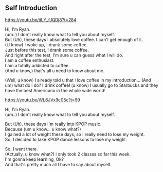 ## Self Introduction 

https://youtu.be/tiLY_fJQDj8?t=284

Hi, I'm Ryan.  
(um..) I don't really know what to tell you about myself.  
But (Uh), these days I absolutely love coffee. I can't get enough of it.  
(U know) I woke up, I drank some coffee.  
Just before this test, I drank some coffee.  
And right after the test, I'm sure u can guess what I will do.  
I am a coffee enthusiast.  
I am a totally addicted to coffee.  
(And u know,) that's all u need to know about me.  

<Connecting>  
(Well, u know) I already told u that I love coffee in my introduction...  
  (And um) what do I do? I drink coffee!  
  (u know) I usually go to Starbucks and they have the best Americano in the whole wide world!  

https://youtu.be/WL6JVx9e05c?t=99

Hi, I'm Ryan.  
(um..) I don't really know what to tell you about myself.  

But (Uh), these days I'm really into KPOP music.  
Because (um u know... u know what?)  
I gained a lot of weight these days, so I really need to lose my weight.  
So, I decided to take KPOP dance lessons to lose my weight.  

So, I went there.  
(Actually, u know what?) I only took 2 classes so far this week.  
I'm gonna keep learning, Ok?  
And that's pretty much all I have to say about myself.
